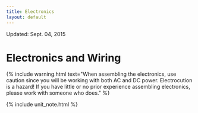 ```yaml
---
title: Electronics
layout: default
---
```


<div class="pull-right">Updated: Sept. 04, 2015</div>

# Electronics and Wiring

{% include warning.html text="When assembling the electronics, use caution since you will be working with both AC and DC power.  Electrocution is a hazard!  If you have little or no prior experience assembling electronics, please work with someone who does." %}

{% include unit_note.html %}
